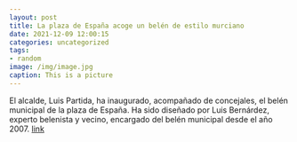 ```yaml
---
layout: post
title: La plaza de España acoge un belén de estilo murciano
date: 2021-12-09 12:00:15
categories: uncategorized
tags:
- random
image: /img/image.jpg
caption: This is a picture
---
```

El alcalde, Luis Partida, ha inaugurado, acompañado de concejales, el belén municipal de la plaza de España. Ha sido diseñado por Luis Bernárdez, experto belenista y vecino, encargado del belén municipal desde el año 2007.  [link](https://www.ayto-villacanada.es/noticias/la-plaza-de-espana-acoge-un-belen-de-estilo-murciano/)
